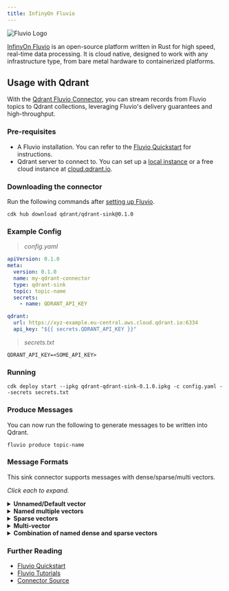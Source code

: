 ```yaml
---
title: InfinyOn Fluvio
---
```


![Fluvio Logo](/documentation/data-management/fluvio/fluvio-logo.png)

[InfinyOn Fluvio](https://www.fluvio.io/) is an open-source platform written in Rust for high speed, real-time data processing. It is cloud native, designed to work with any infrastructure type, from bare metal hardware to containerized platforms.

## Usage with Qdrant

With the [Qdrant Fluvio Connector](https://github.com/qdrant/qdrant-fluvio), you can stream records from Fluvio topics to Qdrant collections, leveraging Fluvio's delivery guarantees and high-throughput.

### Pre-requisites

- A Fluvio installation. You can refer to the [Fluvio Quickstart](https://www.fluvio.io/docs/fluvio/quickstart/) for instructions.
- Qdrant server to connect to. You can set up a [local instance](/documentation/quickstart/) or a free cloud instance at [cloud.qdrant.io](https://cloud.qdrant.io/).

### Downloading the connector

Run the following commands after [setting up Fluvio](https://www.fluvio.io/docs/fluvio/quickstart).

```console
cdk hub download qdrant/qdrant-sink@0.1.0
```

### Example Config

> _config.yaml_

```yaml
apiVersion: 0.1.0
meta:
  version: 0.1.0
  name: my-qdrant-connector
  type: qdrant-sink
  topic: topic-name
  secrets:
    - name: QDRANT_API_KEY

qdrant:
  url: https://xyz-example.eu-central.aws.cloud.qdrant.io:6334
  api_key: "${{ secrets.QDRANT_API_KEY }}"
```

> _secrets.txt_

```text
QDRANT_API_KEY=<SOME_API_KEY>
```

### Running

```console
cdk deploy start --ipkg qdrant-qdrant-sink-0.1.0.ipkg -c config.yaml --secrets secrets.txt
```

### Produce Messages

You can now run the following to generate messages to be written into Qdrant.

```console
fluvio produce topic-name
```

### Message Formats

This sink connector supports messages with dense/sparse/multi vectors.

_Click each to expand._

<details>
  <summary><b>Unnamed/Default vector</b></summary>

Reference: [Creating a collection with a default vector](https://qdrant.tech/documentation/concepts/collections/#create-a-collection).

```json
{
    "collection_name": "{collection_name}",
    "id": 1,
    "vector": [
        0.1,
        0.2,
        0.3,
        0.4,
        0.5,
        0.6,
        0.7,
        0.8
    ],
    "payload": {
        "name": "fluvio",
        "description": "Solution for distributed stream processing",
        "url": "https://www.fluvio.io/"
    }
}
```

</details>

<details>
  <summary><b>Named multiple vectors</b></summary>

Reference: [Creating a collection with multiple vectors](https://qdrant.tech/documentation/concepts/collections/#collection-with-multiple-vectors).

```json
{
    "collection_name": "{collection_name}",
    "id": 1,
    "vector": {
        "some-dense": [
            0.1,
            0.2,
            0.3,
            0.4,
            0.5,
            0.6,
            0.7,
            0.8
        ],
        "some-other-dense": [
            0.1,
            0.2,
            0.3,
            0.4,
            0.5,
            0.6,
            0.7,
            0.8
        ]
    },
    "payload": {
        "name": "fluvio",
        "description": "Solution for distributed stream processing",
        "url": "https://www.fluvio.io/"
    }
}
```

</details>

<details>
  <summary><b>Sparse vectors</b></summary>

Reference: [Creating a collection with sparse vectors](https://qdrant.tech/documentation/concepts/collections/#collection-with-sparse-vectors).

```json
{
    "collection_name": "{collection_name}",
    "id": 1,
    "vector": {
        "some-sparse": {
            "indices": [
                0,
                1,
                2,
                3,
                4,
                5,
                6,
                7,
                8,
                9
            ],
            "values": [
                0.1,
                0.2,
                0.3,
                0.4,
                0.5,
                0.6,
                0.7,
                0.8,
                0.9,
                1.0
            ]
        }
    },
    "payload": {
        "name": "fluvio",
        "description": "Solution for distributed stream processing",
        "url": "https://www.fluvio.io/"
    }
}
```

</details>

<details>
  <summary><b>Multi-vector</b></summary>

```json
{
    "collection_name": "{collection_name}",
    "id": 1,
    "vector": {
        "some-multi": [
            [
                0.1,
                0.2,
                0.3,
                0.4,
                0.5,
                0.6,
                0.7,
                0.8,
                0.9,
                1.0
            ],
            [
                1.0,
                0.9,
                0.8,
                0.5,
                0.4,
                0.8,
                0.6,
                0.4,
                0.2,
                0.1
            ]
        ]
    },
    "payload": {
        "name": "fluvio",
        "description": "Solution for distributed stream processing",
        "url": "https://www.fluvio.io/"
    }
}
```

</details>

<details>
  <summary><b>Combination of named dense and sparse vectors</b></summary>

Reference:

- [Creating a collection with multiple vectors](https://qdrant.tech/documentation/concepts/collections/#collection-with-multiple-vectors).

- [Creating a collection with sparse vectors](https://qdrant.tech/documentation/concepts/collections/#collection-with-sparse-vectors).

```json
{
    "collection_name": "{collection_name}",
    "id": "a10435b5-2a58-427a-a3a0-a5d845b147b7",
    "vector": {
        "some-other-dense": [
            0.1,
            0.2,
            0.3,
            0.4,
            0.5,
            0.6,
            0.7,
            0.8
        ],
        "some-sparse": {
            "indices": [
                0,
                1,
                2,
                3,
                4,
                5,
                6,
                7,
                8,
                9
            ],
            "values": [
                0.1,
                0.2,
                0.3,
                0.4,
                0.5,
                0.6,
                0.7,
                0.8,
                0.9,
                1.0
            ]
        }
    },
    "payload": {
        "name": "fluvio",
        "description": "Solution for distributed stream processing",
        "url": "https://www.fluvio.io/"
    }
}
```

</details>

### Further Reading

- [Fluvio Quickstart](https://www.fluvio.io/docs/fluvio/quickstart)
- [Fluvio Tutorials](https://www.fluvio.io/docs/fluvio/tutorials/)
- [Connector Source](https://github.com/qdrant/qdrant-fluvio)
